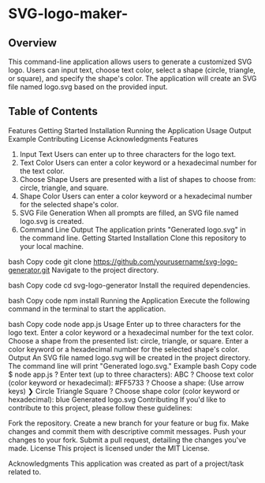 # SVG-logo-maker-

## Overview
This command-line application allows users to generate a customized SVG logo. Users can input text, choose text color, select a shape (circle, triangle, or square), and specify the shape's color. The application will create an SVG file named logo.svg based on the provided input.

## Table of Contents
Features
Getting Started
Installation
Running the Application
Usage
Output
Example
Contributing
License
Acknowledgments
Features
1. Input Text
Users can enter up to three characters for the logo text.
2. Text Color
Users can enter a color keyword or a hexadecimal number for the text color.
3. Choose Shape
Users are presented with a list of shapes to choose from: circle, triangle, and square.
4. Shape Color
Users can enter a color keyword or a hexadecimal number for the selected shape's color.
5. SVG File Generation
When all prompts are filled, an SVG file named logo.svg is created.
6. Command Line Output
The application prints "Generated logo.svg" in the command line.
Getting Started
Installation
Clone this repository to your local machine.

bash
Copy code
git clone https://github.com/yourusername/svg-logo-generator.git
Navigate to the project directory.

bash
Copy code
cd svg-logo-generator
Install the required dependencies.

bash
Copy code
npm install
Running the Application
Execute the following command in the terminal to start the application.

bash
Copy code
node app.js
Usage
Enter up to three characters for the logo text.
Enter a color keyword or a hexadecimal number for the text color.
Choose a shape from the presented list: circle, triangle, or square.
Enter a color keyword or a hexadecimal number for the selected shape's color.
Output
An SVG file named logo.svg will be created in the project directory.
The command line will print "Generated logo.svg."
Example
bash
Copy code
$ node app.js
? Enter text (up to three characters): ABC
? Choose text color (color keyword or hexadecimal): #FF5733
? Choose a shape: (Use arrow keys)
❯ Circle
  Triangle
  Square
? Choose shape color (color keyword or hexadecimal): blue
Generated logo.svg
Contributing
If you'd like to contribute to this project, please follow these guidelines:

Fork the repository.
Create a new branch for your feature or bug fix.
Make changes and commit them with descriptive commit messages.
Push your changes to your fork.
Submit a pull request, detailing the changes you've made.
License
This project is licensed under the MIT License.

Acknowledgments
This application was created as part of a project/task related to.